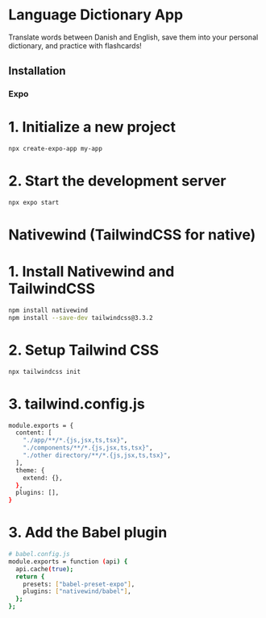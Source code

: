# Language Dictionary App

Translate words between Danish and English, save them into your personal dictionary, and practice with flashcards!

## Installation

### Expo

# 1. Initialize a new project
```bash
npx create-expo-app my-app
```
# 2. Start the development server
```bash
npx expo start
```

# Nativewind (TailwindCSS for native)

# 1. Install Nativewind and TailwindCSS
```bash
npm install nativewind
npm install --save-dev tailwindcss@3.3.2
```

# 2. Setup Tailwind CSS
```bash
npx tailwindcss init
```

# 3. tailwind.config.js
```bash
module.exports = {
  content: [
    "./app/**/*.{js,jsx,ts,tsx}",
    "./components/**/*.{js,jsx,ts,tsx}",
    "./other directory/**/*.{js,jsx,ts,tsx}",
  ],
  theme: {
    extend: {},
  },
  plugins: [],
}
```

# 3. Add the Babel plugin
```bash
# babel.config.js
module.exports = function (api) {
  api.cache(true);
  return {
    presets: ["babel-preset-expo"],
    plugins: ["nativewind/babel"],
  };
};
```

